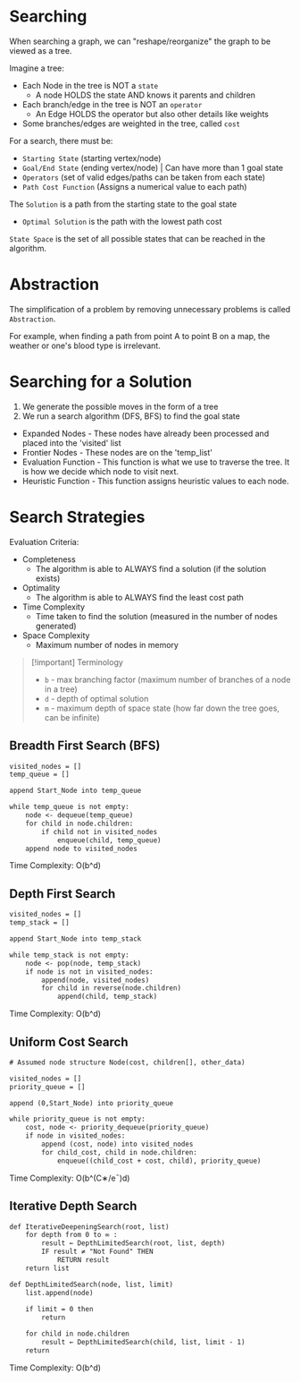 # Searching

When searching a graph, we can "reshape/reorganize" the graph to be viewed
as a tree.

Imagine a tree:
- Each Node in the tree is NOT a `state`
    - A node HOLDS the state AND knows it parents and children
- Each branch/edge in the tree is NOT an `operator`
    - An Edge HOLDS the operator but also other details like weights
- Some branches/edges are weighted in the tree, called `cost`

For a search, there must be:
- `Starting State` (starting vertex/node)
- `Goal/End State` (ending vertex/node) | Can have more than 1 goal state
- `Operators` (set of valid edges/paths can be taken from each state)
- `Path Cost Function` (Assigns a numerical value to each path)

The `Solution` is a path from the starting state to the goal state
- `Optimal Solution` is the path with the lowest path cost

`State Space` is the set of all possible states that can be reached 
in the algorithm.

# Abstraction
The simplification of a problem by removing unnecessary problems is called
`Abstraction`.

For example, when finding a path from point A to point B on a map, the 
weather or one's blood type is irrelevant.

# Searching for a Solution

1. We generate the possible moves in the form of a tree
2. We run a search algorithm (DFS, BFS) to find the goal state

* Expanded Nodes - These nodes have already been processed and placed into
                   the 'visited' list
* Frontier Nodes - These nodes are on the 'temp_list'
* Evaluation Function - This function is what we use to traverse the tree.
                        It is how we decide which node to visit next.
* Heuristic Function - This function assigns heuristic values to each node.

# Search Strategies
Evaluation Criteria:
- Completeness
    - The algorithm is able to ALWAYS find a solution (if the solution exists)
- Optimality
    - The algorithm is able to ALWAYS find the least cost path
- Time Complexity
    - Time taken to find the solution (measured in the number of nodes generated)
- Space Complexity
    - Maximum number of nodes in memory

> [!important] Terminology
> - `b` - max branching factor (maximum number of branches of a node in a tree)
> - `d` - depth of optimal solution 
> - `m` - maximum depth of space state (how far down the tree goes, can be infinite)

## Breadth First Search (BFS)
```txt
visited_nodes = []
temp_queue = []

append Start_Node into temp_queue

while temp_queue is not empty:
    node <- dequeue(temp_queue)
    for child in node.children:
        if child not in visited_nodes
            enqueue(child, temp_queue)
    append node to visited_nodes
```
Time Complexity: O(b^d)

## Depth First Search
```txt
visited_nodes = []
temp_stack = []

append Start_Node into temp_stack

while temp_stack is not empty:
    node <- pop(node, temp_stack)
    if node is not in visited_nodes:
        append(node, visited_nodes)
        for child in reverse(node.children)
            append(child, temp_stack)    
```
Time Complexity: O(b^d)

## Uniform Cost Search
```txt
# Assumed node structure Node(cost, children[], other_data)

visited_nodes = []
priority_queue = []

append (0,Start_Node) into priority_queue

while priority_queue is not empty:
    cost, node <- priority_dequeue(priority_queue)
    if node in visited_nodes:
        append (cost, node) into visited_nodes
        for child_cost, child in node.children:
            enqueue((child_cost + cost, child), priority_queue)
```
Time Complexity: O(b^(C∗/eˉ)d)

## Iterative Depth Search
```txt
def IterativeDeepeningSearch(root, list)
    for depth from 0 to ∞ :
        result ← DepthLimitedSearch(root, list, depth)
        IF result ≠ "Not Found" THEN
            RETURN result
    return list 

def DepthLimitedSearch(node, list, limit)
    list.append(node)
    
    if limit = 0 then
        return   

    for child in node.children
        result ← DepthLimitedSearch(child, list, limit - 1)
    return
```
Time Complexity: O(b^d)



